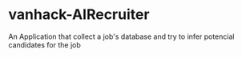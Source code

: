 # vanhack-AIRecruiter
An Application that collect a job's database and try to infer potencial candidates for the job
